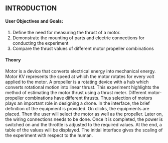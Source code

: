 ## INTRODUCTION<br>

#### User Objectives and Goals:

  1. Define the need for measuring the thrust of a motor.
  2. Demonstrate the mounting of parts and electric connections for conducting the experiment
  3. Compare the thrust values of different motor propeller combinations

#### Theory
Motor is a device that converts electrical energy into mechanical energy. Motor KV represents the speed at which the motor rotates for every volt applied to the motor. A propeller is a rotating device with a hub which converts rotational motion into linear thrust. This experiment highlights the method of estimating the motor thrust using a thrust meter. Different motor-propeller combinations have different thrusts. Thus selection of motors plays an important role in designing a drone. In the interface, the brief definition of the equipment is provided. On clicks, the equipments are placed. Then the user will select the motor as well as the propeller. Later on, the wiring connections needs to be done. Once it is completed, the power is switched on and the throttle is adjusted to the required values. At the end, a table of the values will be displayed. The initial interface gives the scaling of the experiment with respect to the human.

